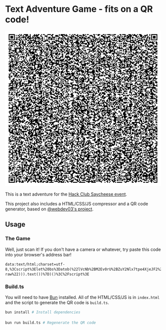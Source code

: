 # Text Adventure Game - fits on a QR code!

![Game QR code](qr.png)

This is a text adventure for the [Hack Club Saycheese event](https://saycheese.hackclub.com).

This project also includes a HTML/CSS/JS compressor and a QR code generator, based on [@webdev03's project](https://github.com/webdev03/quick-maths-saycheese/).


## Usage

### The Game

Well, just scan it! If you don't have a camera or whatever, try paste this code into your browser's address bar!

```dataUri
data:text/html;charset=utf-8,%3Cscript%3Elet%20bs%3Datob(%22lVcNb%2BM2Ev0rU%2BZuY2Nlx7tpe4XjeJF2%2B7FADy3uFjgUgYGOyZHEDUUKJGVbzea%2FH4aUHHu3QFEEcGRJfPP15s149cXbX757%2F9uv30MdG7NeDZ%2BEar2KOhpa36kd2dh5gh%2BxodVVvrsKsTe03jrVPyodWoP9sjR0uPnQhajLfiadjWTjUpKN5G%2FQ6MrOdKQmjLdq0lUdl68Wi119UzobZyU22vTLO6%2FRFAFtmAXyurzZonyovOusWhptCf2s8qg02TiJDrYuRteAZ7Ti4l%2Bv5OtvrouLclF%2BU5bTG%2BmM88uL6%2Bvrp4sKG5pt3eEx0iHOkkujMw0eZnutYr38crFoD6cmL8qyvNk6r8gvX7cHCM5oBRfb7Xa4O2NnurB8xQdbVErbavk6objDLNSo3H65gC%2FbA3zdHsBXW5wsCv6bv5o%2BbbsYnX1s0FfazqJrM0525tVi8c8zX3J4Y1Qnnlln6RN%2FvjpxJ2FGjzboqJ1dPmPC%2FDoAYaDBk2XtduQfT41%2BRbj4unxaXeWir64yP7j465XSO9DqVozJFetVm26E6Hwv1j87ZA%2Fm8%2Fnqql2vshFwVhotH24vW%2B8kkZqIENFHMb1c%2F5cvINYj4fKJ9epK6d16FaTXbVxLZ0MENqEp3D6mw0vxm%2BsAvdc7AoyAIL0LwTtUAbQFtEBW1mgjKSidpxDn8NZB7zqoHBgqIzififRGFPw9Q5baKkCInjBwI8iaQgRnk5MtxvoI41qyoBOMIdwRaEZKiBmqIWLHSq%2FJKtOD8lg5ezwf0TxAdAOE7yzgHvs3omDgpXhfj8Z1gFIbQwr2OtZQOaO%2BgG%2B7lDdPlwHQBAcITR8iee26AEF6Z8zRlCdUKYB8n%2B1FfKB0i%2BFSBnBH2e8cTTzaR6vGtASSniJI3NERPDVVfp3POQ8PRC3s0TxoW70RBQea48kZgFCjpwA6BtjroFyTTLiyJB84I6Xpc4Y4KqVDRBvBoFVHmygltZk4XqtkdCAXl6p0LpWiszmggCWZHjzFzluoXUMFbLvISB7wqHklkWHySNe0hiLNRcGJy64Pmas82hiSDw1WWqKB1u3JhwIa5Hize%2Flm2RnY6z%2FQKzB6xw9rbFtteqAdecAykp9zfh5oKe4getyRIT9mIiPJ2mlJy9H7sWRMakCoPCGn39OezYzJ13EuilSYU1Zb6KwiP2iB1LE%2FI9be8dPwXNhDa5wfmMAvOw8s9dp2dFJeNvi%2F%2FO2shVpCSSkF2IPrIrgyQeVuLICsGvJ1UoS5KHJtzwhTGk3hzykBe24CsLR%2FBgncSSkFAymyX0oHyXoHtVaK7EDmcO7XyJ9UfM74j84M5z1JSnIDDbbsyYAzakUBSZo4KDx3aJ6z9AxF9oPrc%2Bh7QhPrxMdcANjXGEG6ziiouaO2xEJTDp3MPpE68oDrnOv0nY79Utyx9kmelyD1Thv9B%2FIQGHsO1Q6t5PMka%2BuMq%2FrUfInMBaSpUTrfHCtjdMnuU5DY0g8pRczVY%2BioDQuGyuX5kzJXmfmZzIFsIH4DZeoyHeqGLCc7OfCfxKG77A14PnfScNrudNBbbXTsjyTtAgtv6obKudQBjQ6y1lS%2BEUXmzw9Jgc8YtSXpmswpD8b1aIAdQqudLVJGoquIBTZZab2LJAfBITTNXBQ5Be%2BJxeK8y8YCxPQsN5cno%2BXnvXU%2BP6Cz0XWyJlbk4ZXRwDsbtKIinT4y%2BSgzGb7IcWUGerJuz1Q50pDFJpkaMYe2TYMHtpzvnOnUuln3O8MSMRQpi9nbjgxXyesdHgVO1mgM2Srn9Bin6iiNG0%2FBmRzjqAuGZ11u9ozIKdwPs7vVMp9lJyrUlhFaLgGmQZ8qkUYC92nC%2FvWIuxTP14NljjLpmLOl0TICobfhU7FGY%2Fq5eLopOytT14wbC00fY9%2FSezrEybCI3NPm48fhep4av5hMprfrR%2BVkl%2FJVUfzeEF9%2B279Tk%2BetaTrX1pL%2F6f2%2Ff355W5Elj5F%2BadlimND0aTp9Onrw%2BePHrAHDHnQveHcRhUiLh9jkVeZe8BIhCpHKLTbDWnIveBbzy50VmzyY70WugSjEEK3Y5BXkXvD4E4XgAZWQeUW4F2muiEKcCD9b4FF5L54pIgpxokzJ3AMl0FFWB4x0uRnG1f3ZoUKcCo%2FYjMPh%2BFZmsijEaTeKzSlTxwAHnz5ji9gUikrsDMPmzXTzdE%2BbN%2FMG28mEbte%2Ff7rJjpmaXP7jkZ4up2LN%2F4%2Fr6%2B%2FT6fyD03YixPTjx08rKAZr4qTKR3JR4aaPhiLE28XN32LSrci7%2BGXaxS%2FXvIGLm7w7%2B9tA8R3nd4dm8hc0zbv8GUdpLmv0d3ESp0V8%2BbKI61uac7fH%2BsWLiTSE%2Fojup4V78cJNptOnaXG9mPJPibzHr67yr4ir9MPz%2Fw%3D%3D%22)%2Cq%3Dnew%20Uint8Array(bs.length)%3Bfor(let%20e%3D0%3Be%3Cbs.length%3Be%2B%2B)q%5Be%5D%3Dbs.charCodeAt(e)%3B(async()%3D%3E%7Bdocument.write(await%20new%20Response(new%20ReadableStream(%7Bstart(e)%7Be.enqueue(q)%2Ce.close()%7D%7D).pipeThrough(new%20DecompressionStream(%22deflate-raw%22))).text())%7D)()%3C%2Fscript%3E
```

### Build.ts

You will need to have [Bun](https://bun.sh) installed. All of the HTML/CSS/JS is in `index.html` and the script to generate the QR code is `build.ts`.

```bash
bun install # Install dependencies

bun run build.ts # Regenerate the QR code
```

